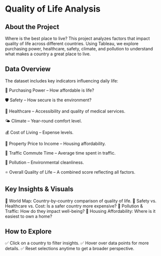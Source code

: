 # Quality of Life Analysis

##  About the Project

 Where is the best place to live? This project analyzes factors that impact quality of life across different countries. Using Tableau, we explore purchasing power, healthcare, safety, climate, and pollution to understand what makes a country a great place to live.

##  Data Overview

The dataset includes key indicators influencing daily life:

 🏦 Purchasing Power – How affordable is life?

 🛡️ Safety – How secure is the environment?

 🏥 Healthcare – Accessibility and quality of medical services.

🌤️ Climate – Year-round comfort level.

💰 Cost of Living – Expense levels.

🏡 Property Price to Income – Housing affordability.

🚗 Traffic Commute Time – Average time spent in traffic.

🌿 Pollution – Environmental cleanliness.

⭐ Overall Quality of Life – A combined score reflecting all factors.

##  Key Insights & Visuals

🔹 World Map: Country-by-country comparison of quality of life.
🔹 Safety vs. Healthcare vs. Cost: Is a safer country more expensive?
🔹 Pollution & Traffic: How do they impact well-being?
🔹 Housing Affordability: Where is it easiest to own a home?

##  How to Explore

✅ Click on a country to filter insights.
✅ Hover over data points for more details.
✅ Reset selections anytime to get a broader perspective.
